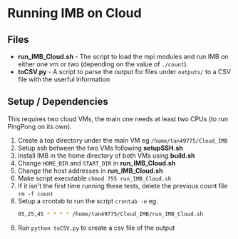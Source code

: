 # Running IMB on Cloud

## Files
* **run_IMB_Cloud.sh** - The script to load the mpi modules and run IMB on either one vm or two (depending on the value of `./count`).
* **toCSV.py** - A script to parse the output for files under `outputs/` to a CSV file with the userful information

## Setup / Dependencies
This requires two cloud VMs, the main one needs at least two CPUs (to run PingPong on its own).

1. Create a top directory under the main VM eg `/home/tan49775/Cloud_IMB`
2. Setup ssh between the two VMs following **setupSSH.sh**
3. Install IMB in the home directory of both VMs using **build.sh**
4. Change `HOME_DIR` and `START_DIR` in **run_IMB_Cloud.sh**
5. Change the host addresses in **run_IMB_Cloud.sh**
6. Make script executable `chmod 755 run_IMB_Cloud.sh`
7. If it isn't the first time running these tests, delete the previous count file `rm -f count`
8. Setup a crontab to run the script `crontab -e` eg.
    ```bash
    05,25,45 * * * * /home/tan49775/Cloud_IMB/run_IMB_Cloud.sh
    ```
9. Run `python toCSV.py` to create a csv file of the output
